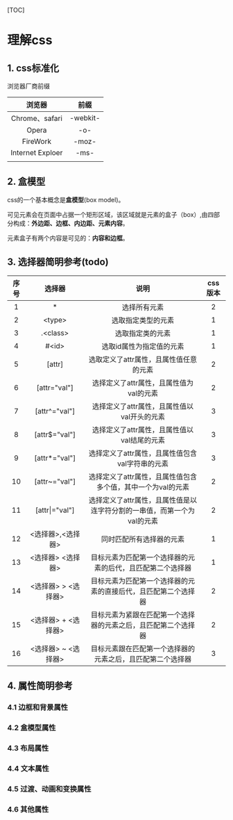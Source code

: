 [TOC]
# 理解css

## 1. css标准化
浏览器厂商前缀

|浏览器|前缀|
|:---:|:---:|
|Chrome、safari|-webkit-|
|Opera|-o-|
|FireWork|-moz-|
|Internet Exploer|-ms-|
|||

## 2. 盒模型
css的一个基本概念是**盒模型**(box model)。

可见元素会在页面中占据一个矩形区域，该区域就是元素的盒子（box）,由四部分构成：**外边距、边框、内边距、元素内容**。

元素盒子有两个内容是可见的：**内容和边框**。

## 3. 选择器简明参考(todo)
|序号|选择器|说明|css版本|
|:--:|:--:|:--:|:--:|
|1|*|选择所有元素|2|
|2|\<type>|选取指定类型的元素|1|
|3|.\<class>|选取指定类的元素|1|
|4|#\<id>|选取id属性为指定值的元素|1|
|5|[attr]|选取定义了attr属性，且属性值任意的元素|2|
|6|[attr="val"]|选择定义了attr属性，且属性值为val的元素|2
|7|[attr^="val"]|选择定义了attr属性，且属性值以val开头的元素|3|
|8|[attr$="val"]|选择定义了attr属性，且属性值以val结尾的元素|3|
|9|[attr*="val"]|选择定义了attr属性，且属性值包含val字符串的元素|3|
|10|[attr~="val"]|选择定义了attr属性，且属性值包含多个值，其中一个为val的元素|2|
|11|[attr\|="val"]|选择定义了attr属性，且属性值是以连字符分割的一串值，而第一个为val的元素|2|
|12|<选择器>,<选择器>|同时匹配所有选择器的元素|1|
|13|<选择器> <选择器>|目标元素为匹配第一个选择器的元素的后代，且匹配第二个选择器|1|
|14|<选择器> > <选择器>|目标元素为匹配第一个选择器的元素的直接后代，且匹配第二个选择器|2|
|15|<选择器> + <选择器>|目标元素为紧跟在匹配第一个选择器的元素之后，且匹配第二个选择器|2|
|16|<选择器> ~ <选择器>|目标元素跟在匹配第一个选择器的元素之后，且匹配第二个选择器|3|


## 4. 属性简明参考

### 4.1 边框和背景属性

### 4.2 盒模型属性

### 4.3 布局属性

### 4.4 文本属性

### 4.5 过渡、动画和变换属性

### 4.6 其他属性